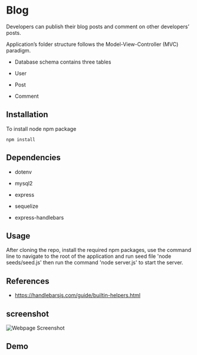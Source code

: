 # Blog
Developers can publish their blog posts and comment on other developers’ posts.

Application’s folder structure follows the Model-View-Controller (MVC) paradigm.

* Database schema contains three tables

 * User
 * Post
 * Comment
 

## Installation

 To install node npm package

    npm install

## Dependencies

* dotenv    

* mysql2  

* express

* sequelize

* express-handlebars

## Usage

 After cloning the repo, install the required npm packages, use the command line to navigate to the root of the application and run seed file 'node seeds/seed.js'  then run the command 'node server.js' to start the server.

## References

* https://handlebarsjs.com/guide/builtin-helpers.html

## screenshot  


![Webpage Screenshot](./images/insomnia-methods.gif?raw=true)

## Demo



